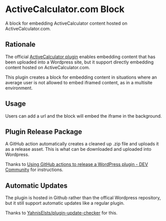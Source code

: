 # ActiveCalculator.com Block
A block for embedding ActiveCalculator content hosted on ActiveCalculator.com. 

## Rationale

The official [ActiveCalculator plugin](https://wordpress.org/plugins/activecalculator/) enables embedding content that has been uploaded into a Wordpress site, but it support directly embedding content hosted on ActiveCalculator.com. 

This plugin creates a block for embedding content in situations where an average user is not allowed to embed iframed content, as in a multisite environment. 

## Usage
Users can add a url and the block will embed the iframe in the background. 

## Plugin Release Package
A GitHub action automatically creates a cleaned up .zip file and uploads it as a release asset. This is what can be downloaded and uploaded into Wordpress. 

Thanks to [Using GitHub actions to release a WordPress plugin - DEV Community](https://dev.to/leoloso/using-github-actions-to-release-a-wordpress-plugin-42a5) for instructions. 

## Automatic Updates
The plugin is hosted in Github rather than the offical Wordpress repository, but it still support automatic updates like a regular plugin.

Thanks to [YahnisElsts/plugin-update-checker](https://github.com/YahnisElsts/plugin-update-checker) for this. 

